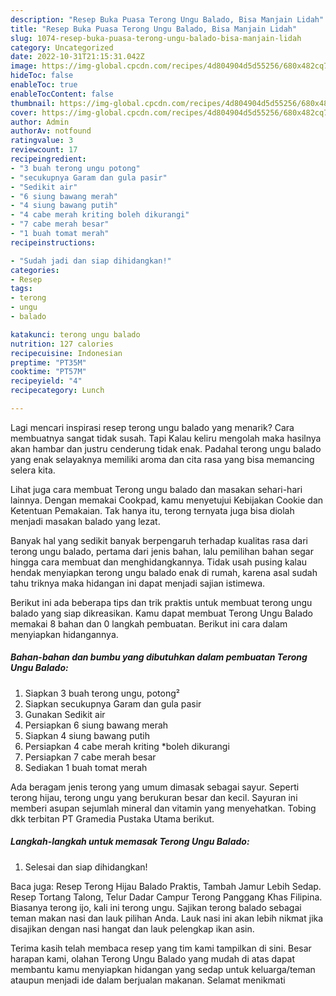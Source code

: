 ```yaml
---
description: "Resep Buka Puasa Terong Ungu Balado, Bisa Manjain Lidah"
title: "Resep Buka Puasa Terong Ungu Balado, Bisa Manjain Lidah"
slug: 1074-resep-buka-puasa-terong-ungu-balado-bisa-manjain-lidah
category: Uncategorized
date: 2022-10-31T21:15:31.042Z
image: https://img-global.cpcdn.com/recipes/4d804904d5d55256/680x482cq70/terong-ungu-balado-foto-resep-utama.jpg
hideToc: false
enableToc: true
enableTocContent: false
thumbnail: https://img-global.cpcdn.com/recipes/4d804904d5d55256/680x482cq70/terong-ungu-balado-foto-resep-utama.jpg
cover: https://img-global.cpcdn.com/recipes/4d804904d5d55256/680x482cq70/terong-ungu-balado-foto-resep-utama.jpg
author: Admin
authorAv: notfound
ratingvalue: 3
reviewcount: 17
recipeingredient:
- "3 buah terong ungu potong"
- "secukupnya Garam dan gula pasir"
- "Sedikit air"
- "6 siung bawang merah"
- "4 siung bawang putih"
- "4 cabe merah kriting boleh dikurangi"
- "7 cabe merah besar"
- "1 buah tomat merah"
recipeinstructions:

- "Sudah jadi dan siap dihidangkan!"
categories:
- Resep
tags:
- terong
- ungu
- balado

katakunci: terong ungu balado 
nutrition: 127 calories
recipecuisine: Indonesian
preptime: "PT35M"
cooktime: "PT57M"
recipeyield: "4"
recipecategory: Lunch

---
```



Lagi mencari inspirasi resep terong ungu balado yang menarik? Cara membuatnya sangat tidak susah. Tapi Kalau keliru mengolah maka hasilnya akan hambar dan justru cenderung tidak enak. Padahal terong ungu balado yang enak selayaknya memiliki aroma dan cita rasa yang bisa memancing selera kita.


Lihat juga cara membuat Terong ungu balado dan masakan sehari-hari lainnya. Dengan memakai Cookpad, kamu menyetujui Kebijakan Cookie dan Ketentuan Pemakaian. Tak hanya itu, terong ternyata juga bisa diolah menjadi masakan balado yang lezat.

Banyak hal yang sedikit banyak berpengaruh terhadap kualitas rasa dari terong ungu balado, pertama dari jenis bahan, lalu pemilihan bahan segar hingga cara membuat dan menghidangkannya. Tidak usah pusing kalau hendak menyiapkan terong ungu balado enak di rumah, karena asal sudah tahu triknya maka hidangan ini dapat menjadi sajian istimewa.


Berikut ini ada beberapa tips dan trik praktis untuk membuat terong ungu balado yang siap dikreasikan. Kamu dapat membuat Terong Ungu Balado memakai 8 bahan dan 0 langkah pembuatan. Berikut ini cara dalam menyiapkan hidangannya.

<!--inarticleads1-->

##### Bahan-bahan dan bumbu yang dibutuhkan dalam pembuatan Terong Ungu Balado:

1. Siapkan 3 buah terong ungu, potong²
1. Siapkan secukupnya Garam dan gula pasir
1. Gunakan Sedikit air
1. Persiapkan 6 siung bawang merah
1. Siapkan 4 siung bawang putih
1. Persiapkan 4 cabe merah kriting *boleh dikurangi
1. Persiapkan 7 cabe merah besar
1. Sediakan 1 buah tomat merah


Ada beragam jenis terong yang umum dimasak sebagai sayur. Seperti terong hijau, terong ungu yang berukuran besar dan kecil. Sayuran ini memberi asupan sejumlah mineral dan vitamin yang menyehatkan. Tobing dkk terbitan PT Gramedia Pustaka Utama berikut. 

<!--inarticleads2-->

##### Langkah-langkah untuk memasak Terong Ungu Balado:


1. Selesai dan siap dihidangkan!

Baca juga: Resep Terong Hijau Balado Praktis, Tambah Jamur Lebih Sedap. Resep Tortang Talong, Telur Dadar Campur Terong Panggang Khas Filipina. Biasanya terong ijo, kali ini terong ungu. Sajikan terong balado sebagai teman makan nasi dan lauk pilihan Anda. Lauk nasi ini akan lebih nikmat jika disajikan dengan nasi hangat dan lauk pelengkap ikan asin. 

Terima kasih telah membaca resep yang tim kami tampilkan di sini. Besar harapan kami, olahan Terong Ungu Balado yang mudah di atas dapat membantu kamu menyiapkan hidangan yang sedap untuk keluarga/teman ataupun menjadi ide dalam berjualan makanan. Selamat menikmati
